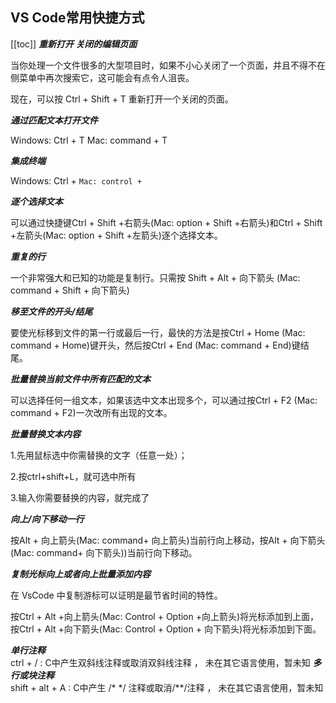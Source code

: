 ##  VS Code常用快捷方式
<!-- Markdown 目录语法 -->
[[toc]]
***重新打开 关闭的编辑页面***

当你处理一个文件很多的大型项目时，如果不小心关闭了一个页面，并且不得不在侧菜单中再次搜索它，这可能会有点令人沮丧。

现在，可以按 Ctrl + Shift + T 重新打开一个关闭的页面。

***通过匹配文本打开文件***

Windows: Ctrl + T Mac: command + T

***集成终端***

Windows: Ctrl + `Mac: control + `

***逐个选择文本***

可以通过快捷键Ctrl + Shift +右箭头(Mac: option + Shift +右箭头)和Ctrl + Shift +左箭头(Mac: option + Shift +左箭头)逐个选择文本。

***重复的行***

一个非常强大和已知的功能是复制行。只需按 Shift + Alt + 向下箭头 (Mac: command + Shift + 向下箭头)

***移至文件的开头/结尾***

要使光标移到文件的第一行或最后一行，最快的方法是按Ctrl + Home (Mac: command + Home)键开头，然后按Ctrl + End (Mac: command + End)键结尾。

***批量替换当前文件中所有匹配的文本***

可以选择任何一组文本，如果该选中文本出现多个，可以通过按Ctrl + F2 (Mac: command + F2)一次改所有出现的文本。

***批量替换文本内容***

1.先用鼠标选中你需替换的文字（任意一处）；

2.按ctrl+shift+L，就可选中所有

3.输入你需要替换的内容，就完成了

***向上/向下移动一行***

按Alt + 向上箭头(Mac: command+ 向上箭头)当前行向上移动，按Alt + 向下箭头(Mac: command+ 向下箭头))当前行向下移动。

***复制光标向上或者向上批量添加内容***

在 VsCode 中复制游标可以证明是最节省时间的特性。

按Ctrl + Alt +向上箭头(Mac: Control + Option +向上箭头)将光标添加到上面，按Ctrl + Alt +向下箭头(Mac: Control + Option + 向下箭头)将光标添加到下面。

 ***单行注释***     
ctrl + /  :       C中产生双斜线注释或取消双斜线注释  ， 未在其它语言使用，暂未知
***多行或块注释***   
shift + alt + A :       C中产生 /* */ 注释或取消/**/注释  ， 未在其它语言使用，暂未知